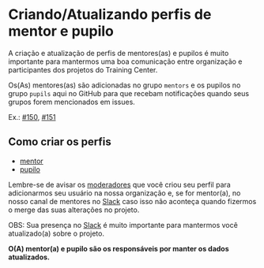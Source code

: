 # Criando/Atualizando perfis de mentor e pupilo


A criação e atualização de perfis de mentores(as) e pupilos é muito importante para mantermos uma boa comunicação entre organização e participantes dos projetos do Training Center.


Os(As) mentores(as) são adicionadas no grupo `mentors` e os pupilos no grupo `pupils` aqui no GitHub para que recebam notificações quando seus grupos forem mencionados em issues.


Ex.: [#150](https://github.com/training-center/mentoria/issues/150), [#151](https://github.com/training-center/mentoria/issues/151)


## Como criar os perfis


- [mentor](/helpers/CREATE_MENTOR_PROFILE.md)
- [pupilo](/helpers/CREATE_PUPIL_PROFILE.md)


Lembre-se de avisar os [moderadores](/MODERATORS.md) que você criou seu perfil para adicionarmos seu usuário na nossa organização e, se for mentor(a), no nosso canal de mentores no [Slack](https://ctgroups.herokuapp.com/) caso isso não aconteça quando fizermos o merge das suas alterações no projeto.


OBS: Sua presença no [Slack](https://ctgroups.herokuapp.com/) é muito importante para mantermos você atualizado(a) sobre o projeto.


**O(A) mentor(a) e pupilo são os responsáveis por manter os dados atualizados.**
